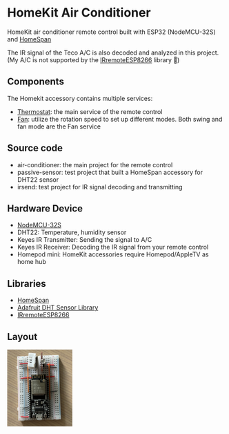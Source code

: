  # HomeKit Air Conditioner

HomeKit air conditioner remote control built with ESP32 (NodeMCU-32S) and [HomeSpan](https://github.com/HomeSpan/HomeSpan)

The IR signal of the Teco A/C is also decoded and analyzed in this project. (My A/C is not supported by the [IRremoteESP8266](https://github.com/crankyoldgit/IRremoteESP8266) library 🥲)


## Components

The Homekit accessory contains multiple services:

- [Thermostat](https://github.com/HomeSpan/HomeSpan/blob/master/docs/ServiceList.md#thermostat-4a): the main service of the remote control
- [Fan](https://github.com/HomeSpan/HomeSpan/blob/master/docs/ServiceList.md#fan-b7): utilize the rotation speed to set up different modes. Both swing and fan mode are the Fan service


## Source code

- air-conditioner: the main project for the remote control
- passive-sensor: test project that built a HomeSpan accessory for DHT22 sensor
- irsend: test project for IR signal decoding and transmitting


## Hardware Device

- [NodeMCU-32S](https://docs.ai-thinker.com/esp32/boards/nodemcu_32s)
- DHT22: Temperature, humidity sensor
- Keyes IR Transmitter: Sending the signal to A/C
- Keyes IR Receiver: Decoding the IR signal from your remote control
- Homepod mini: HomeKit accessories require Homepod/AppleTV as home hub


## Libraries

- [HomeSpan](https://github.com/HomeSpan/HomeSpan)
- [Adafruit DHT Sensor Library](https://github.com/adafruit/DHT-sensor-library)
- [IRremoteESP8266](https://github.com/crankyoldgit/IRremoteESP8266)


## Layout

<img src="img/IMG_5974.jpg" alt="layout" style="width:30%;" />

